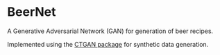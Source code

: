 # BeerNet
A Generative Adversarial Network (GAN) for generation of beer recipes.

Implemented using the [CTGAN package](https://github.com/sdv-dev/CTGAN) for synthetic data generation.

